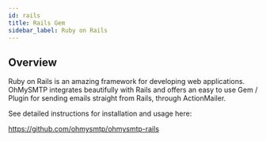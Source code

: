 ```yaml
---
id: rails
title: Rails Gem
sidebar_label: Ruby on Rails
---
```


## Overview

Ruby on Rails is an amazing framework for developing web applications. OhMySMTP integrates beautifully with Rails and offers an easy to use Gem / Plugin for sending emails straight from Rails, through ActionMailer.

See detailed instructions for installation and usage here:

https://github.com/ohmysmtp/ohmysmtp-rails